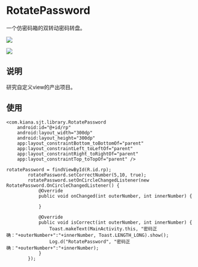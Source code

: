 # RotatePassword

一个仿密码箱的双转动密码转盘。

![](http://881023.top/image/RotatePassword.gif)

![](http://881023.top/image/RotatePassword2.jpg)

## 说明

研究自定义view的产出项目。

## 使用

    <com.kiana.sjt.library.RotatePassword
        android:id="@+id/rp"
        android:layout_width="300dp"
        android:layout_height="300dp"
        app:layout_constraintBottom_toBottomOf="parent"
        app:layout_constraintLeft_toLeftOf="parent"
        app:layout_constraintRight_toRightOf="parent"
        app:layout_constraintTop_toTopOf="parent" />
        
```
rotatePassword = findViewById(R.id.rp);
        rotatePassword.setCorrectNumber(5,10, true);
        rotatePassword.setOnCircleChangedListener(new RotatePassword.OnCircleChangedListener() {
            @Override
            public void onChanged(int outerNumber, int innerNumber) {

            }

            @Override
            public void isCorrect(int outerNumber, int innerNumber) {
                Toast.makeText(MainActivity.this, "密码正确："+outerNumber+":"+innerNumber, Toast.LENGTH_LONG).show();
                Log.d("RotatePassword", "密码正确："+outerNumber+":"+innerNumber);
            }
        });
```
